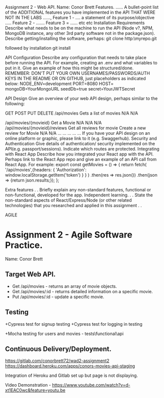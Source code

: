 Assignment 2 - Web API.
Name: Conor Brett
Features.
...... A bullet-point list of the ADDITIONAL features you have implemented in the API THAT WERE NOT IN THE LABS ......,
Feature 1 - .... a statement of its purpose/objective .....
Feature 2 - .......
Feature 3 = ......
etc
etc
Installation Requirements
Describe what needs to be on the machine to run the API (Node v?, NPM, MongoDB instance, any other 3rd party software not in the package.json).
Describe getting/installing the software, perhaps:
git clone http:\myrepo.git

followed by installation
git install

API Configuration
Describe any configuration that needs to take place before running the API. For example, creating an .env and what variables to put in it. Give an example of how this might be structured/done. REMEMBER: DON'T PUT YOUR OWN USERNAMES/PASSWORDS/AUTH KEYS IN THE README OR ON GITHUB, just placeholders as indicated below:
NODE_ENV=development
PORT=8080
HOST=
mongoDB=YourMongoURL
seedDb=true
secret=YourJWTSecret

API Design
Give an overview of your web API design, perhaps similar to the following:


GET
POST
PUT
DELETE
/api/movies
Gets a list of movies
N/A
N/A
 
/api/movies/{movieid}
Get a Movie
N/A
N/A
N/A
/api/movies/{movieid}/reviews
Get all reviews for movie
Create a new review for Movie
N/A
N/A
...
...
...
...
...
If you have your API design on an online platform or graphic, please link to it (e.g. Swaggerhub).
Security and Authentication
Give details of authentication/ security implemented on the API(e.g. passport/sessions). Indicate which routes are protected.
Integrating with React App
Describe how you integrated your React app with the API. Perhaps link to the React App repo and give an example of an API call from React App. For example:
export const getMovies = () => {
  return fetch(
     '/api/movies',{headers: {
       'Authorization': window.localStorage.getItem('token')
    }
  }
  )
    .then(res => res.json())
    .then(json => {return json.results;});
};


Extra features
. . Briefly explain any non-standard features, functional or non-functional, developed for the app.
Independent learning.
. . State the non-standard aspects of React/Express/Node (or other related technologies) that you researched and applied in this assignment . .




AGILE

# Assignment 2 - Agile Software Practice.

Name: Conor Brett

## Target Web API.

+ Get /api/movies - returns an array of movie objects.
+ Get /api/movies/:id - returns detailed information on a specific movie.
+ Put /api/movies/:id - update a specific movie. 

## Testing

+Cypress test for signup testing
+Cypress test for logging in testing 

+Mocha testing for users and movies - tests\functional\api

## Continuous Delivery/Deployment.

https://gitlab.com/conorbrett72/wad2-assignment2
https://dashboard.heroku.com/apps/conors-movies-api-staging

Integration of Heroku and Gitlab set up but page is not displaying.

Video Demonstration - https://www.youtube.com/watch?v=d-xt1EAC0wc&feature=youtu.be


